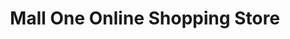 ---
title: "Mall One Online Shopping Store"
url: /karachi/mall-one-online-shopping-store/
shop: mall
---